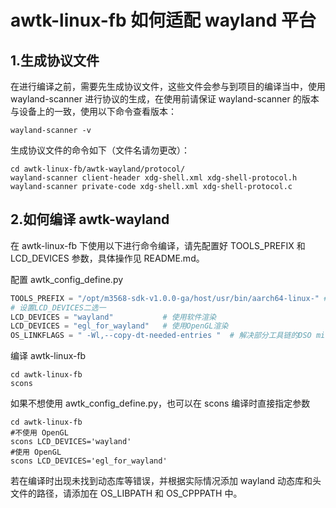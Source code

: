 # awtk-linux-fb 如何适配 wayland 平台

## 1.生成协议文件

在进行编译之前，需要先生成协议文件，这些文件会参与到项目的编译当中，使用 wayland-scanner 进行协议的生成，在使用前请保证 wayland-scanner 的版本与设备上的一致，使用以下命令查看版本：

```shell
wayland-scanner -v
```

生成协议文件的命令如下（文件名请勿更改）：

```shell
cd awtk-linux-fb/awtk-wayland/protocol/
wayland-scanner client-header xdg-shell.xml xdg-shell-protocol.h
wayland-scanner private-code xdg-shell.xml xdg-shell-protocol.c
```

## 2.如何编译 awtk-wayland

在 awtk-linux-fb 下使用以下进行命令编译，请先配置好 TOOLS_PREFIX 和 LCD_DEVICES 参数，具体操作见 README.md。

配置 awtk_config_define.py

```python
TOOLS_PREFIX = "/opt/m3568-sdk-v1.0.0-ga/host/usr/bin/aarch64-linux-" # 按自己的板子配置交叉编译工具路径
# 设置LCD_DEVICES二选一
LCD_DEVICES = "wayland"           # 使用软件渲染
LCD_DEVICES = "egl_for_wayland"   # 使用OpenGL渲染
OS_LINKFLAGS = " -Wl,--copy-dt-needed-entries "  # 解决部分工具链的DSO missing错误
```

编译 awtk-linux-fb

```shell
cd awtk-linux-fb
scons
```

如果不想使用 awtk_config_define.py，也可以在 scons 编译时直接指定参数

```shell
cd awtk-linux-fb
#不使用 OpenGL
scons LCD_DEVICES='wayland'
#使用 OpenGL
scons LCD_DEVICES='egl_for_wayland'
```

若在编译时出现未找到动态库等错误，并根据实际情况添加 wayland 动态库和头文件的路径，请添加在 OS_LIBPATH 和 OS_CPPPATH 中。